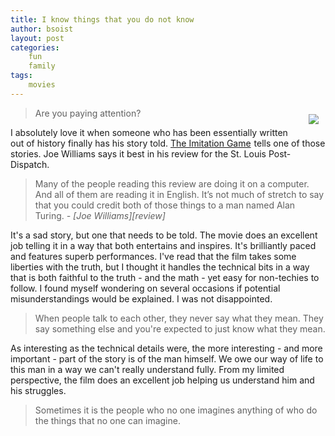 ```yaml
---
title: I know things that you do not know
author: bsoist
layout: post
categories:
    fun
    family
tags:
    movies
---
```

<div style="float:right;padding:10px;"><a href="http://www.amazon.com/gp/product/B00R7FZ074/ref=as_li_tl?ie=UTF8&camp=1789&creative=390957&creativeASIN=B00R7FZ074&linkCode=as2&tag=weifyoasme-20&linkId=WIP2LMTUH6SECMYD"><img border="0" src="http://ws-na.amazon-adsystem.com/widgets/q?_encoding=UTF8&ASIN=B00R7FZ074&Format=_SL110_&ID=AsinImage&MarketPlace=US&ServiceVersion=20070822&WS=1&tag=weifyoasme-20" ></a><img src="http://ir-na.amazon-adsystem.com/e/ir?t=weifyoasme-20&l=as2&o=1&a=B00R7FZ074" width="1" height="1" border="0" alt="" style="border:none !important; margin:0px !important;" /></div>

<blockquote>
Are you paying attention?
</blockquote>

I absolutely love it when someone who has been essentially written out of history finally has his story told. <a href="http://www.amazon.com/gp/product/B00R7FZ074/ref=as_li_tl?ie=UTF8&camp=1789&creative=390957&creativeASIN=B00R7FZ074&linkCode=as2&tag=weifyoasme-20&linkId=WIP2LMTUH6SECMYD">The Imitation Game</a><img src="http://ir-na.amazon-adsystem.com/e/ir?t=weifyoasme-20&l=as2&o=1&a=B00R7FZ074" width="1" height="1" border="0" alt="" style="border:none !important; margin:0px !important;" /> tells one of those stories. Joe Williams says it best in his review for the St. Louis Post-Dispatch.

<blockquote>
Many of the people reading this review are doing it on a computer. And all of them are reading it in English. It’s not much of stretch to say that you could credit both of those things to a man named Alan Turing.
<cite> - [Joe Williams][review]</cite>
</blockquote>

It's a sad story, but one that needs to be told. The movie does an excellent job telling it in a way that both entertains and inspires. It's brilliantly paced and features superb performances. I've read that the film takes some liberties with the truth, but I thought it handles the technical bits in a way that is both faithful to the truth - and the math - yet easy for non-techies to follow. I found myself wondering on several occasions if potential misunderstandings would be explained. I was not disappointed.

<blockquote>
When people talk to each other, they never say what they mean. They say something else and you're expected to just know what they mean.
</blockquote>

As interesting as the technical details were, the more interesting - and more important - part of the story is of the man himself. We owe our way of life to this man in a way we can't really understand fully. From my limited perspective, the film does an excellent job helping us understand him and his struggles.

<blockquote>
Sometimes it is the people who no one imagines anything of who do the things that no one can imagine.
</blockquote>

[review]: http://www.stltoday.com/entertainment/movies/reviews/cumberbatch-is-a-genuine-genius-in-the-imitation-game/article_e800a67e-27b6-5952-a7a8-462b5b7ec249.html
